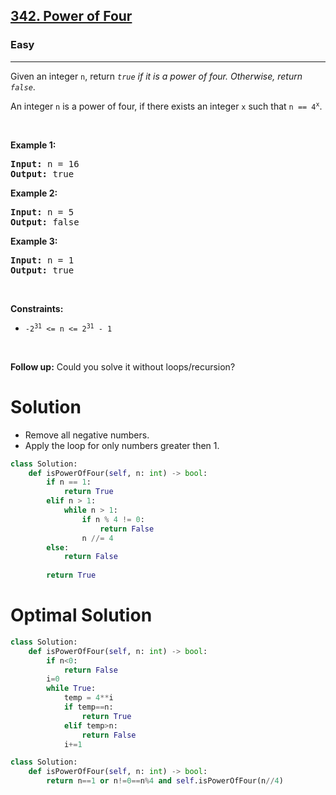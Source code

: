 <h2><a href="https://leetcode.com/problems/power-of-four">342. Power of Four</a></h2><h3>Easy</h3><hr><p>Given an integer <code>n</code>, return <em><code>true</code> if it is a power of four. Otherwise, return <code>false</code></em>.</p>

<p>An integer <code>n</code> is a power of four, if there exists an integer <code>x</code> such that <code>n == 4<sup>x</sup></code>.</p>

<p>&nbsp;</p>
<p><strong class="example">Example 1:</strong></p>
<pre><strong>Input:</strong> n = 16
<strong>Output:</strong> true
</pre><p><strong class="example">Example 2:</strong></p>
<pre><strong>Input:</strong> n = 5
<strong>Output:</strong> false
</pre><p><strong class="example">Example 3:</strong></p>
<pre><strong>Input:</strong> n = 1
<strong>Output:</strong> true
</pre>
<p>&nbsp;</p>
<p><strong>Constraints:</strong></p>

<ul>
	<li><code>-2<sup>31</sup> &lt;= n &lt;= 2<sup>31</sup> - 1</code></li>
</ul>

<p>&nbsp;</p>
<strong>Follow up:</strong> Could you solve it without loops/recursion?

# Solution 
* Remove all negative numbers. 
* Apply the loop for only numbers greater then 1.

```python
class Solution:
    def isPowerOfFour(self, n: int) -> bool:
        if n == 1:
            return True
        elif n > 1:
            while n > 1:
                if n % 4 != 0:
                    return False
                n //= 4
        else:
            return False
        
        return True
```

# Optimal Solution 
```python
class Solution:
    def isPowerOfFour(self, n: int) -> bool:
        if n<0:
            return False
        i=0
        while True:
            temp = 4**i
            if temp==n:
                return True
            elif temp>n:
                return False
            i+=1
```

```python
class Solution:
    def isPowerOfFour(self, n: int) -> bool:
        return n==1 or n!=0==n%4 and self.isPowerOfFour(n//4)
```
